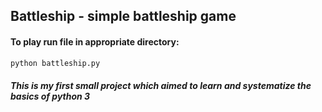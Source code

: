 ## Battleship - simple battleship game


#### To play run file in appropriate directory:

```bash
python battleship.py
```
##### This is my first small project which aimed to learn and systematize the basics of python 3 
